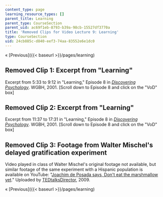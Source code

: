```yaml
---
content_type: page
learning_resource_types: []
parent_title: Learning
parent_type: CourseSection
parent_uid: ac69f1eb-8793-b39a-98cb-15527df3770a
title: 'Removed Clips for Video Lecture 9: Learning'
type: CourseSection
uid: 24cb885c-d840-eef3-74aa-83552e6e1dc0
---
```


« [Previous]({{< baseurl >}}/pages/learning)

Removed Clip 1: Excerpt from "Learning"
---------------------------------------

Excerpt from 5:33 to 9:12 in "Learning," Episode 8 in [_Discovering Psychology_](https://www.learner.org/series/discovering-psychology/learning/). WGBH, 2001. \[Scroll down to Episode 8 and click on the "VoD" box\]

Removed Clip 2: Excerpt from "Learning"
---------------------------------------

Excerpt from 11:37 to 17:31 in "Learning," Episode 8 in [_Discovering Psychology_](https://www.learner.org/series/discovering-psychology/learning/). WGBH, 2001. \[Scroll down to Episode 8 and click on the "VoD" box\]

Removed Clip 3: Footage from Walter Mischel's delayed gratification experiment
------------------------------------------------------------------------------

Video played in class of Walter Mischel's original footage not available, but similar footage of the same experiment with a Hispanic population is available on YouTube: "[Joachim de Posada says, Don't eat the marshmallow yet](http://www.youtube.com/watch?v=M0yhHKWUa0g)." Uploaded by [TEDtalksDirector](http://www.youtube.com/user/TEDtalksDirector), 2009.

« [Previous]({{< baseurl >}}/pages/learning)